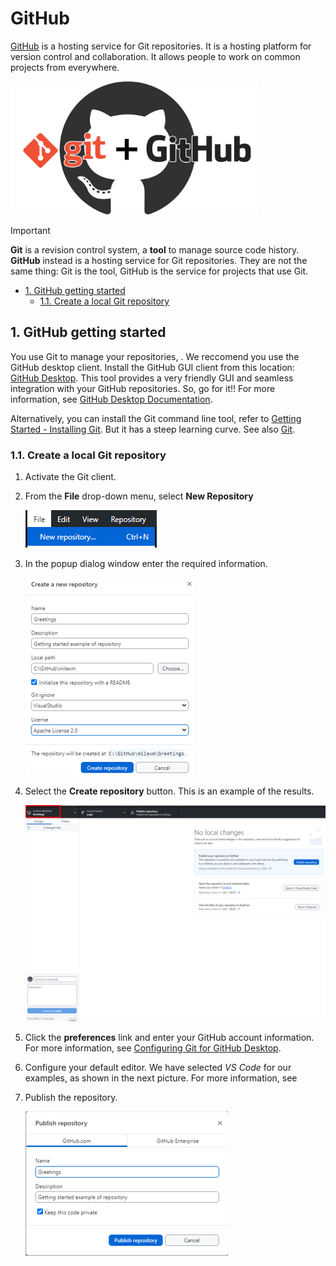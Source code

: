 # GitHub <!-- omit from toc -->

[GitHub](https://github.com/) is a hosting service for Git repositories. It is a hosting platform for version control and collaboration. It allows people to work on common projects from everywhere.

![git](../Resources/Images/GitHub/git_github.png)

> [!IMPORTANT] 
> **Git** is a revision control system, a **tool** to manage source code
> history. **GitHub** instead is a hosting service for Git repositories.
> They are not the same thing: Git is the tool, GitHub is the service
for projects that use Git.

- [1. GitHub getting started](#1-github-getting-started)
  - [1.1. Create a local Git repository](#11-create-a-local-git-repository)

## 1. GitHub getting started

You use Git to manage your repositories, . We reccomend you use the GitHub desktop client. Install the GitHub GUI client from this location: [GitHub Desktop](https://desktop.github.com/). This tool provides a very friendly GUI and seamless integration with your GitHub repositories. So, go for it!! 
For more information, see [GitHub Desktop Documentation](https://help.github.com/en/desktop).

Alternatively, you can install the Git command line tool, refer to [Getting Started - Installing Git](https://git-scm.com/book/en/v2/Getting-Started-Installing-Git). But it has a steep learning curve. See also [Git](git.md). 

### 1.1. Create a local Git repository 

1. Activate the Git client.
1. From the **File** drop-down menu, select **New Repository**

    ![create new repository](../Resources/Images/GitHub/create_new_repository.png)

1. In the popup dialog window enter the required information. 

    ![create new repository](../Resources/Images/GitHub/create_new_repository_local.png)

1. Select the **Create repository** button. This is an example of the results. 

    ![created new repository](../Resources/Images/GitHub/created_new_repository_local.png)

1. Click the **preferences** link and enter your GitHub account information. For more information, see [Configuring Git for GitHub Desktop](https://help.github.com/en/desktop/getting-started-with-github-desktop/configuring-git-for-github-desktop).

1. Configure your default editor. We have selected *VS Code* for our examples, as shown in the next picture. For more information, see 

1. Publish the repository. 

    ![publish repository](../Resources/Images/GitHub/publish_new_repository.png)